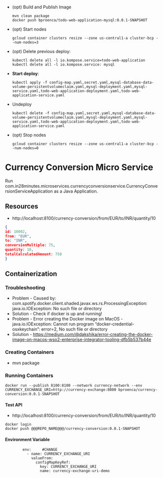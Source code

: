 * (opt) Build and Publish Image
	```
	mvn clean package
	docker push bproenca/todo-web-application-mysql:0.0.1-SNAPSHOT 
	```
* (opt) Start nodes
	```
	gcloud container clusters resize --zone us-central1-a cluster-bcp --num-nodes=3  
	```
* (opt) Delete previous deploy:
	```
	kubectl delete all -l io.kompose.service=todo-web-application
	kubectl delete all -l io.kompose.service: mysql
	```
* **Start deploy**:
	```
	kubectl apply -f config-map.yaml,secret.yaml,mysql-database-data-volume-persistentvolumeclaim.yaml,mysql-deployment.yaml,mysql-service.yaml,todo-web-application-deployment.yaml,todo-web-application-service.yaml
	```
* Undeploy
	```
	kubectl delete -f config-map.yaml,secret.yaml,mysql-database-data-volume-persistentvolumeclaim.yaml,mysql-deployment.yaml,mysql-service.yaml,todo-web-application-deployment.yaml,todo-web-application-service.yaml
	```
* (opt) Stop nodes
	```
	gcloud container clusters resize --zone us-central1-a cluster-bcp --num-nodes=0
	```


# Currency Conversion Micro Service
Run com.in28minutes.microservices.currencyconversionservice.CurrencyConversionServiceApplication as a Java Application.

## Resources

- http://localhost:8100/currency-conversion/from/EUR/to/INR/quantity/10

```json
{
id: 10002,
from: "EUR",
to: "INR",
conversionMultiple: 75,
quantity: 10,
totalCalculatedAmount: 750
}
```

## Containerization

### Troubleshooting

- Problem - Caused by: com.spotify.docker.client.shaded.javax.ws.rs.ProcessingException: java.io.IOException: No such file or directory
- Solution - Check if docker is up and running!
- Problem - Error creating the Docker image on MacOS - java.io.IOException: Cannot run program “docker-credential-osxkeychain”: error=2, No such file or directory
- Solution - https://medium.com/@dakshika/error-creating-the-docker-image-on-macos-wso2-enterprise-integrator-tooling-dfb5b537b44e

### Creating Containers

- mvn package

### Running Containers

```
docker run --publish 8100:8100 --network currency-network --env CURRENCY_EXCHANGE_URI=http://currency-exchange:8000 bproenca/currency-conversion:0.0.1-SNAPSHOT
```

#### Test API 
- http://localhost:8100/currency-conversion/from/EUR/to/INR/quantity/10

```
docker login
docker push @@@REPO_NAME@@@/currency-conversion:0.0.1-SNAPSHOT
```

#### Environment Variable

```
        env:     #CHANGE
          - name: CURRENCY_EXCHANGE_URI
            valueFrom:
              configMapKeyRef:
                key: CURRENCY_EXCHANGE_URI
                name: currency-exchange-uri-demo
```